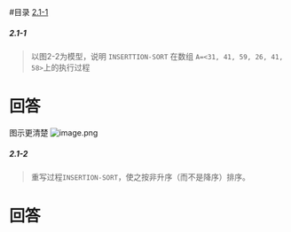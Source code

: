 #目录
[2.1-1](#2.1-1)

##### 2.1-1
> 以图2-2为模型，说明 `INSERTTION-SORT` 在数组 `A=<31, 41, 59, 26, 41, 58>`上的执行过程

# 回答
图示更清楚
![image.png](http://ww1.sinaimg.cn/large/d1bc6e1egy1glkwvn8o63j20u0140nlb.jpg)



##### 2.1-2
> 重写过程`INSERTION-SORT`，使之按非升序（而不是降序）排序。

# 回答
```

```
